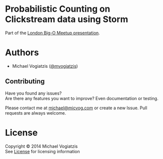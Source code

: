 Probabilistic Counting on Clickstream data using Storm
=====================================================

Part of the [London Big-O Meetup presentation](https://github.com/bigoldn/meetups/blob/master/2014-01-22%20-%20Probabilistic%20Counting%20with%20Storm,%20Free%20lunches,%20and%20NP-Complete%20problems/mvogiatzis_prob_counting.pdf).  

Authors
======
* Michael Vogiatzis ([@mvogiatzis](https://twitter.com/mvogiatzis))

Contributing
------------------
Have you found any issues?  
Are there any features you want to improve? Even documentation or testing.
  
Please contact me at [michael@micvog.com](mailto:michael@micvog.com) or create a new Issue. Pull requests are always welcome. 

License
======
Copyright © 2014 Michael Vogiatzis  
See [License](https://github.com/mvogiatzis/probabilistic-counting/blob/master/LICENSE) for licensing information


